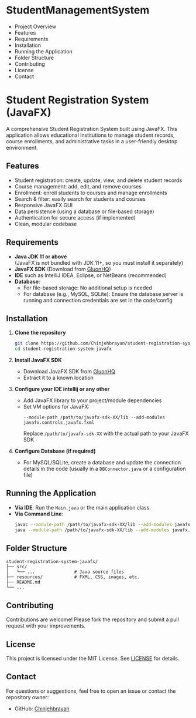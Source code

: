 # StudentManagementSystem

- Project Overview  
- Features  
- Requirements  
- Installation  
- Running the Application  
- Folder Structure  
- Contributing  
- License  
- Contact  

# Student Registration System (JavaFX)

A comprehensive Student Registration System built using JavaFX. This application allows educational institutions to manage student records, course enrollments, and administrative tasks in a user-friendly desktop environment.

## Features

- Student registration: create, update, view, and delete student records
- Course management: add, edit, and remove courses
- Enrollment: enroll students to courses and manage enrollments
- Search & filter: easily search for students and courses
- Responsive JavaFX GUI
- Data persistence (using a database or file-based storage)
- Authentication for secure access (if implemented)
- Clean, modular codebase

## Requirements

- **Java JDK 11 or above**  
  (JavaFX is not bundled with JDK 11+, so you must install it separately)
- **JavaFX SDK** (Download from [GluonHQ](https://gluonhq.com/products/javafx/))
- **IDE** such as IntelliJ IDEA, Eclipse, or NetBeans (recommended)
- **Database**:  
  - For file-based storage: No additional setup is needed  
  - For database (e.g., MySQL, SQLite): Ensure the database server is running and connection credentials are set in the code/config

## Installation

1. **Clone the repository**
   ```bash
   git clone https://github.com/Chinjehbrayan/student-registration-system-javafx.git
   cd student-registration-system-javafx
   ```

2. **Install JavaFX SDK**
   - Download JavaFX SDK from [GluonHQ](https://gluonhq.com/products/javafx/)
   - Extract it to a known location

3. **Configure your IDE intellij or any other**
   - Add JavaFX library to your project/module dependencies
   - Set VM options for JavaFX:
     ```
     --module-path /path/to/javafx-sdk-XX/lib --add-modules javafx.controls,javafx.fxml
     ```
     Replace `/path/to/javafx-sdk-XX` with the actual path to your JavaFX SDK

4. **Configure Database (if required)**
   - For MySQL/SQLite, create a database and update the connection details in the code (usually in a `DBConnector.java` or a configuration file)

## Running the Application

- **Via IDE**: Run the `Main.java` or the main application class.
- **Via Command Line**:
  ```bash
  javac --module-path /path/to/javafx-sdk-XX/lib --add-modules javafx.controls,javafx.fxml -d out src/**/*.java
  java --module-path /path/to/javafx-sdk-XX/lib --add-modules javafx.controls,javafx.fxml -cp out your.main.ClassName
  ```

## Folder Structure

```
student-registration-system-javafx/
├── src/
│   └── ...               # Java source files
├── resources/            # FXML, CSS, images, etc.
├── README.md
└── ...
```

## Contributing

Contributions are welcome! Please fork the repository and submit a pull request with your improvements.

## License

This project is licensed under the MIT License. See [LICENSE](LICENSE) for details.

## Contact

For questions or suggestions, feel free to open an issue or contact the repository owner:

- GitHub: [Chinjehbrayan](https://github.com/Chinjehbrayan)
